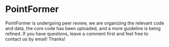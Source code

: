 # PointFormer

PointFormer is undergoing peer review, we are organizing the relevant code and data, the core code has been uploaded, and a more guideline is being refined.
If you have questions, leave a comment first and feel free to contact us by email! Thanks!
